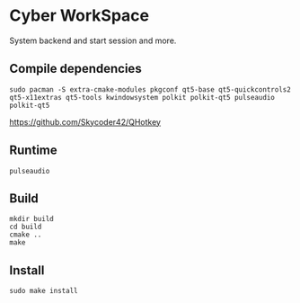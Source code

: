 # Cyber WorkSpace

System backend and start session and more.

## Compile dependencies

```shell
sudo pacman -S extra-cmake-modules pkgconf qt5-base qt5-quickcontrols2 qt5-x11extras qt5-tools kwindowsystem polkit polkit-qt5 pulseaudio polkit-qt5
```

https://github.com/Skycoder42/QHotkey

## Runtime

```shell
pulseaudio
```

## Build

```shell
mkdir build
cd build
cmake ..
make
```

## Install

```shell
sudo make install
```
